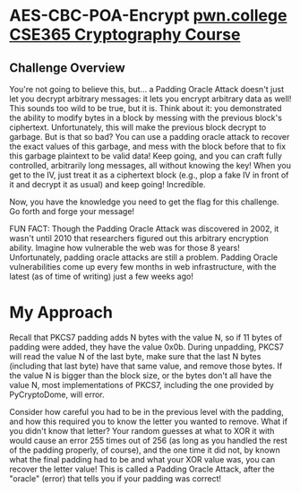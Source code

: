 # AES-CBC-POA-Encrypt **[pwn.college CSE365 Cryptography Course](https://pwn.college/cse365-f2024/cryptography/)**
## Challenge Overview

You're not going to believe this, but... a Padding Oracle Attack doesn't just let you decrypt arbitrary messages: it lets you encrypt arbitrary data as well! This sounds too wild to be true, but it is. Think about it: you demonstrated the ability to modify bytes in a block by messing with the previous block's ciphertext. Unfortunately, this will make the previous block decrypt to garbage. But is that so bad? You can use a padding oracle attack to recover the exact values of this garbage, and mess with the block before that to fix this garbage plaintext to be valid data! Keep going, and you can craft fully controlled, arbitrarily long messages, all without knowing the key! When you get to the IV, just treat it as a ciphertext block (e.g., plop a fake IV in front of it and decrypt it as usual) and keep going! Incredible.

Now, you have the knowledge you need to get the flag for this challenge. Go forth and forge your message!

FUN FACT: Though the Padding Oracle Attack was discovered in 2002, it wasn't until 2010 that researchers figured out this arbitrary encryption ability. Imagine how vulnerable the web was for those 8 years! Unfortunately, padding oracle attacks are still a problem. Padding Oracle vulnerabilities come up every few months in web infrastructure, with the latest (as of time of writing) just a few weeks ago!

# My Approach

Recall that PKCS7 padding adds N bytes with the value N, so if 11 bytes of padding were added, they have the value 0x0b. During unpadding, PKCS7 will read the value N of the last byte, make sure that the last N bytes (including that last byte) have that same value, and remove those bytes. If the value N is bigger than the block size, or the bytes don't all have the value N, most implementations of PKCS7, including the one provided by PyCryptoDome, will error.

Consider how careful you had to be in the previous level with the padding, and how this required you to know the letter you wanted to remove. What if you didn't know that letter? Your random guesses at what to XOR it with would cause an error 255 times out of 256 (as long as you handled the rest of the padding properly, of course), and the one time it did not, by known what the final padding had to be and what your XOR value was, you can recover the letter value! This is called a Padding Oracle Attack, after the "oracle" (error) that tells you if your padding was correct!
